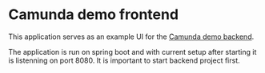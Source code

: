 # Camunda demo frontend
This application serves as an example UI for the [Camunda demo backend](https://github.com/krasowskiM/camunda-demo-embedded-backend/tree/master).<br/>

The application is run on spring boot and with current setup after starting it is listenning on port 8080. It is important to start backend project first.
